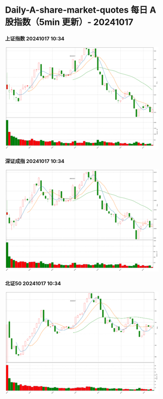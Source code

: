
# Daily-A-share-market-quotes 每日 A 股指数（5min 更新）- 20241017

### 上证指数 20241017 10:34
![](./fig/2024/10/20241017-sh000001.png)

### 深证成指 20241017 10:34
![](./fig/2024/10/20241017-sz399001.png)

### 北证50 20241017 10:34
![](./fig/2024/10/20241017-bj899050.png)

